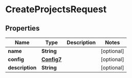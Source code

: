 

# CreateProjectsRequest

## Properties

Name | Type | Description | Notes
------------ | ------------- | ------------- | -------------
**name** | **String** |  |  [optional]
**config** | [**Config7**](Config7.md) |  |  [optional]
**description** | **String** |  |  [optional]



